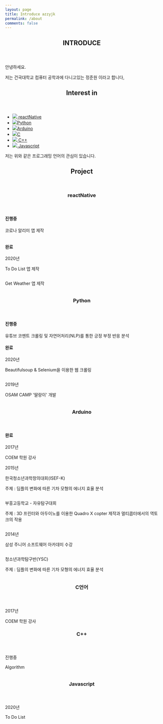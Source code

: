 ```yaml
---
layout: page
title: Introduce azzyjk
permalink: /about
comments: false
---
```


<section class="userMade">
    <header>
        <h2>INTRODUCE</h2>
    </header>
    <div class="content">
        <p>안녕하세요.</p>
        <p>저는 건국대학교 컴퓨터 공학과에 다니고있는 정준원 이라고 합니다,</p>
        <!-- <span class="image main"><img src="images/pic02.jpg" alt="" /></span> -->
    </div>
</section>
<!-- Section -->
<section class="userMade">
    <header>
        <h2>Interest in</h2>
    </header>
    <div class="content">
        <ul class="feature-icons">
            <li class="icon solid"><a href="#reactNative"><img class="userIcon" src=".\images\picture\reactNative/react.png"> reactNative</a></li>
            <li class="icon solid"><a href="#python"><img class="userIcon" src=".\images\picture\python/python.png">Python</a></li>
            <li class="icon solid"><a href="#arduino"><img class="userIcon" src=".\images\picture\arduino\arduino.png">Arduino</a></li>
            <li class="icon solid"><a href="#C"><img class="userIcon" src=".\images\picture\c\c.png">C</a></li>
            <li class="icon solid"><a href="#C++"><img class="userIcon" src=".\images\picture\cpp\cpp.png"> C++</a></li>
            <li class="icon solid"><a href="#JS"><img class="userIcon" src=".\images\picture\javascript\javascript.png"> Javascript</a></li>
        </ul>
        <p>저는 위와 같은 프로그래밍 언어의 관심이 있습니다.</p>
    </div>
</section>  
<section class="userMade">
    <header>
        <h2>Project</h2>
    </header>
    <div class="content">
        <!-- Section -->
        <section id="reactNative">
            <header>
                <h3>reactNative</h3>
            </header>
            <div class="content">
                <div>
                    <!-- <h4>진행중</h4> -->
                    <h4>진행중</h4>
                    <p class="title">코로나 알리미 앱 제작</p>
                    <a href="https://github.com/azzyjk/COVID19"><img class="userPict" src="images/picture/reactNative/COVID19.png"  alt="" /></a>
                    <h4>완료</h4>
                    <p>2020년</p>
                    <p class="title">To Do List 앱 제작</p>
                    <a href="https://github.com/azzyjk/React-Native/tree/master/TodoList"><img class="userPict" src="images/picture/reactNative/toDo.png"  alt="" /></a>
                    <p class="title">Get Weather 앱 제작</p>
                    <a href="https://github.com/azzyjk/React-Native/tree/master/getWeather"><img class="userPict" src="images/picture/reactNative/getWeather.png"  alt="" /></a>
                </div>
            </div>
        </section>
        <!-- Section -->
        <section id="python">
            <header>
                <h3>Python</h3>
            </header>
            <div class="content">
                <div>
                    <h4>진행중</h4>
                    <p class="title">유튜브 코멘트 크롤링 및 자연어처리(NLP)를 통한 긍정 부정 반응 분석</p>
                    <h4>완료</h4>
                    <p>2020년</p>
                    <p class="title">Beautifulsoup & Selenium을 이용한 웹 크롤링</p>
                    <a href="https://github.com/azzyjk/Crawling"><img class="userPict" src="images/picture/python/selenium.png" alt="" /></a>
                    <p>2019년</p>
                    <p class="title">OSAM CAMP '딸랑이' 개발</p>
                    <a href="https://azzyjk.github.io/OSAM/"><img class="userPict" src="images/picture/python/osam.jpeg"  alt="" /></a>
                </div>
            </div>
        </section>
        <!-- Section -->
        <section id="arduino">
            <header>
                <h3>Arduino</h3>
            </header>
            <div class="content">
                <div>
                    <h4> 완료 </h4>
                    <p>2017년</p>
                    <p class="title">COEM 학원 강사</p>
                    <!-- <a href="https://azzyjk.github.io/OSAM/"><img src="images/picture/osam.jpg" alt="" /></a> -->
                    <p>2015년</p>
                    <p class="comp title">한국청소년과학창의대회(ISEF-K)</p>
                    <p class="subject"> 주제 : 딤플의 변화에 따른 기차 모형의 에너지 효율 분석</p>
                    <img class="userPict" src="images/picture/arduino/KOFAC.gif" alt="" />
                    <p class="comp title">부흥고등학교 - 자유탐구대회</p>
                    <p class="subject"> 주제 : 3D 프린터와 아두이노를 이용한 Quadro X copter 제작과 멀티콥터에서의 역토크의 작용</p>
                    <img class="userPict" src="images/picture/arduino/puheung.jpg" alt="" />
                    <p> 2014년 </p>
                    <p class="title">삼성 주니어 소프트웨어 아카데미 수강</p>
                    <img class="userPict" src="images/picture/arduino/juniorSW.jpg" alt="" />
                    <p class="comp title">청소년과학탐구반(YSC)</p>
                    <p class="subject"> 주제 : 딤플의 변화에 따른 기차 모형의 에너지 효율 분석</p>
                    <img class="userPict" src="images/picture/arduino/KOFAC.gif" alt="" />
                </div>
            </div>
        </section>
        <!-- Section -->
        <section id="C">
            <header>
                <h3>C언어</h3>
            </header>
            <div class="content">
                <div>
                    <p>2017년</p>
                    <p class="title">COEM 학원 강사</p>
                    <!-- <a href="https://azzyjk.github.io/OSAM/"><img src="images/picture/osam.jpg" alt="" /></a> -->
                </div>
            </div>
        </section>
        <!-- Section -->
        <section id="C++">
            <header>
                <h3>C++</h3>
            </header>
            <div class="content">
                <div>
                    <p>진행중</p>
                    <p class="title">Algorithm</p>
                    <a href="https://github.com/azzyjk/Algorithm"><img class="userPict" src="images/picture/cpp/algorithm.png" alt="" /></a>
                </div>
            </div>
        </section>
        <!-- Section -->
        <section id="JS">
            <header>
                <h3>Javascript</h3>
            </header>
            <div class="content">
                <div>
                    <p>2020년</p>
                    <p class="title">To Do List</p>
                    <a href="https://github.com/azzyjk/WEB"><img class="userPict" src="images/picture/javascript/toDo.png" alt="" /></a>
                </div>
            </div>
        </section>
    </div>
</section>

<!-- This website is a demonstration to see **Memoirs Jekyll theme** in action. The theme is compatible with Github pages, in fact even this demo itself is created with Github Pages and hosted with Github.  -->

<!-- <a target="_blank" href="https://bootstrapstarter.com/bootstrap-templates/jekyll-theme-memoirs/" class="btn btn-dark"> Get Memoirs for Jekyll &rarr;</a> -->
